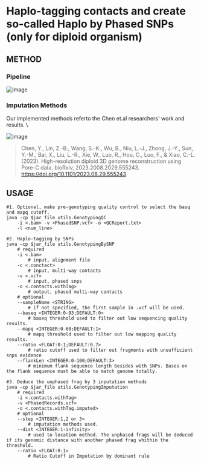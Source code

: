 # Haplo-tagging contacts and create so-called Haplo by Phased SNPs (only for diploid organism) 

## METHOD
### Pipeline
![image](https://github.com/versarchey/PPL/blob/main/HaploTag/figs/haplotag.png)
### Imputation Methods
Our implemented methods referto the Chen et.al researchers' work and results. \\

![image](https://github.com/versarchey/PPL/blob/main/HaploTag/figs/imputation.png)

> Chen, Y., Lin, Z.-B., Wang, S.-K., Wu, B., Niu, L.-J., Zhong, J.-Y., Sun, Y.-M., Bai, X., Liu, L.-R., Xie, W., Luo, R., Hou, C., Luo, F., & Xiao, C.-L. (2023). High-resolution diploid 3D genome reconstruction using Pore-C data. bioRxiv, 2023.2008.2029.555243. https://doi.org/10.1101/2023.08.29.555243 




## USAGE
    #1. Optional, make pre-genotyping quality control to select the basq and mapq cutoff.
    java -cp $jar_file utils.GenotypingQC
        -i <.bam> -v <PhasedSNP.vcf> -o <QCReport.txt>
        -l <num_line>
    
    #2. Haplo-tagging by SNPs
    java –cp $jar_file utils.GenotypingBySNP
        # required
        -i <.bam> 
            # input, alignment file
        -c <.conctact> 
            # input, multi-way contacts
        -v <.vcf> 
            # input, phased snps
        -o <.contacts.withTag>
            # output, phased multi-way contacts
        # optional
        --sampleName <STRING> 
            # if not specified, the first sample in .vcf will be used.
        --baseq <INTEGER:0-93;DEFAULT:0>
            # baseq threshold used to filter out low sequencing quality results.
        --mapq <INTEGER:0-60;DEFAULT:1>
            # mapq threshold used to filter out low mapping quality results.
        --ratio <FLOAT:0-1;DEFAULT:0.7>
            # ratio cutoff used to filter out fragments with unsufficient snps evidence
        --flankLen <INTEGER:0-100;DEFAULT:3>
            # minimum flank sequence length besides with SNPs. Bases on the flank sequence must be able to match genome totally.

    #3. Deduce the unphased frag by 3 inputation methods
    java –cp $jar_file utils.GenotypingImputation
        # required
        -i <.contacts.withTag> 
        -v <PhasedRecords.vcf> 
        -o <.contacts.withTag.imputed>
        # optional
        --step <INTEGER:1,2 or 3>
            # imputation methods used.
        --dist <INTEGER:1-infinity>
            # used to location method. The unphased frags will be deduced if its genomic distance with another phased frag whithin the threshold.
        --ratio <FLOAT:0-1>
            # Ratio Cutoff in Imputation by dominant rule

